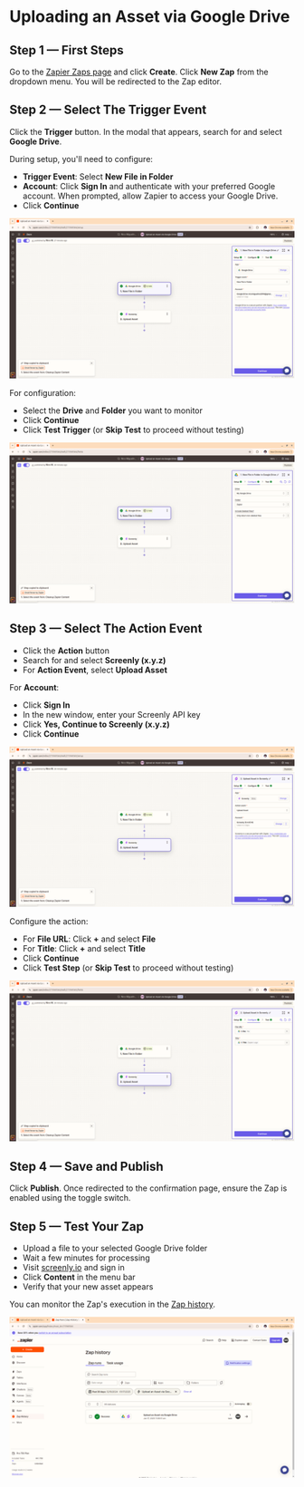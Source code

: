 # Uploading an Asset via Google Drive

## Step 1 &mdash; First Steps

Go to the [Zapier Zaps page](https://zapier.com/app/assets/zaps) and click **Create**.
Click **New Zap** from the dropdown menu. You will be redirected to the Zap editor.

## Step 2 &mdash; Select The Trigger Event

Click the **Trigger** button. In the modal that appears, search for and select **Google Drive**.

During setup, you'll need to configure:

- **Trigger Event**: Select **New File in Folder**
- **Account**: Click **Sign In** and authenticate with your preferred Google account.
  When prompted, allow Zapier to access your Google Drive.
- Click **Continue**

![Google Drive trigger setup](/docs/cookbook/images/zapier-google-drive-01-trigger-setup.png)

For configuration:

- Select the **Drive** and **Folder** you want to monitor
- Click **Continue**
- Click **Test Trigger** (or **Skip Test** to proceed without testing)

![Google Drive trigger configuration](/docs/cookbook/images/zapier-google-drive-02-trigger-configure.png)

## Step 3 &mdash; Select The Action Event

- Click the **Action** button
- Search for and select **Screenly (x.y.z)**
- For **Action Event**, select **Upload Asset**

For **Account**:

- Click **Sign In**
- In the new window, enter your Screenly API key
- Click **Yes, Continue to Screenly (x.y.z)**
- Click **Continue**

![Screenly action setup](/docs/cookbook/images/zapier-google-drive-03-action-setup.png)

Configure the action:

- For **File URL**: Click **+** and select **File**
- For **Title**: Click **+** and select **Title**
- Click **Continue**
- Click **Test Step** (or **Skip Test** to proceed without testing)

![Screenly action configuration](/docs/cookbook/images/zapier-google-drive-04-action-configure.png)

## Step 4 &mdash; Save and Publish

Click **Publish**. Once redirected to the confirmation page, ensure the Zap is enabled
using the toggle switch.

## Step 5 &mdash; Test Your Zap

- Upload a file to your selected Google Drive folder
- Wait a few minutes for processing
- Visit [screenly.io](https://www.screenly.io/) and sign in
- Click **Content** in the menu bar
- Verify that your new asset appears

You can monitor the Zap's execution in the [Zap history](https://zapier.com/app/history).

![Screenly content](/docs/cookbook/images/zapier-google-drive-05-zap-runs.png)
